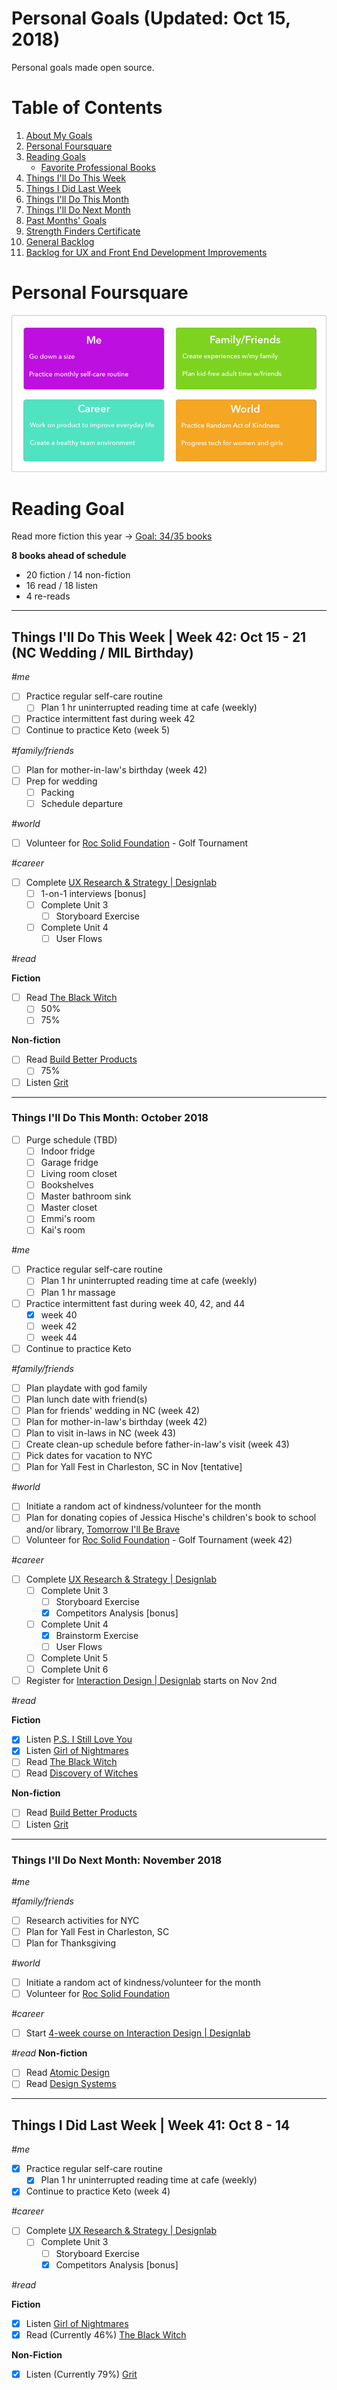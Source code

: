 Personal Goals (Updated: Oct  15, 2018)
==============

Personal goals made open source. 

# Table of Contents
1. [About My Goals](https://github.com/candicodeit/personal-goals/blob/master/about.md)
2. [Personal Foursquare](https://github.com/candicodeit/personal-goals/tree/master#personal-foursquare)
3. [Reading Goals](https://github.com/candicodeit/personal-goals/tree/master#reading-goal)
    * [Favorite Professional Books](https://github.com/candicodeit/personal-goals/blob/master/books.md)
4. [Things I'll Do This Week](https://github.com/candicodeit/personal-goals/tree/master#things-ill-do-this-week--week-41-oct-8---14)
5. [Things I Did Last Week](https://github.com/candicodeit/personal-goals/tree/master#things-ill-do-this-week--week-41-oct-8---14)
6. [Things I'll Do This Month](https://github.com/candicodeit/personal-goals/tree/master#things-ill-do-this-week--week-41-oct-8---14)
7. [Things I'll Do Next Month](https://github.com/candicodeit/personal-goals/tree/master#things-ill-do-this-week--week-41-oct-8---14)
8. [Past Months' Goals](https://github.com/candicodeit/personal-goals/tree/master/2018)
9. [Strength Finders Certificate](https://github.com/candicodeit/personal-goals/blob/master/strength-finders_2.0/StrengthFinders%20-%20Certificate.pdf)
10. [General Backlog](https://github.com/candicodeit/personal-goals/blob/master/backlog.md)
11. [Backlog for UX and Front End Development Improvements](https://github.com/candicodeit/personal-goals/blob/master/ux-dev.md)


# Personal Foursquare
![Foursquare](https://github.com/candicodeit/personal-goals/blob/master/imgs/2018-foursquare.png?raw=true "2018 Personal Foursquare")

# Reading Goal
Read more fiction this year -> [Goal: 34/35 books](https://www.goodreads.com/user_challenges/10348403) 

**8 books ahead of schedule**
  - 20 fiction / 14 non-fiction
  - 16 read /  18 listen
  - 4 re-reads
---

## Things I'll Do This Week | Week 42: Oct 15 - 21 (NC Wedding / MIL Birthday)

_#me_
- [ ] Practice regular self-care routine
  - [ ] Plan 1 hr uninterrupted reading time at cafe (weekly)
- [ ] Practice intermittent fast during week 42
- [ ] Continue to practice Keto (week 5)

_#family/friends_
- [ ] Plan for mother-in-law's birthday (week 42)
- [ ] Prep for wedding 
  - [ ] Packing
  - [ ] Schedule departure 

_#world_
- [ ] Volunteer for [Roc Solid Foundation](http://rocsolidfoundation.org/) - Golf Tournament 

_#career_
- [ ] Complete [UX Research & Strategy | Designlab](https://trydesignlab.com/ux-design-course/)
  - [ ] 1-on-1 interviews [bonus]
  - [ ] Complete Unit 3
    - [ ] Storyboard Exercise
  - [ ] Complete Unit 4
    - [ ] User Flows
    
_#read_

**Fiction**
- [ ] Read [The Black Witch](https://www.goodreads.com/book/show/25740412-the-black-witch)
  - [ ] 50%
  - [ ] 75%

**Non-fiction**
- [ ] Read [Build Better Products](https://www.goodreads.com/book/show/32856281-build-better-products) 
  - [ ] 75%
- [ ] Listen [Grit](https://www.goodreads.com/book/show/27213329-grit)  
  
---

### Things I'll Do This Month: October 2018

- [ ] Purge schedule (TBD)
  - [ ] Indoor fridge
  - [ ] Garage fridge
  - [ ] Living room closet
  - [ ] Bookshelves
  - [ ] Master bathroom sink
  - [ ] Master closet
  - [ ] Emmi's room
  - [ ] Kai's room 

_#me_
- [ ] Practice regular self-care routine
  - [ ] Plan 1 hr uninterrupted reading time at cafe (weekly)
  - [ ] Plan 1 hr massage 
- [ ] Practice intermittent fast during week 40, 42, and 44
  - [x] week 40
  - [ ] week 42
  - [ ] week 44
- [ ] Continue to practice Keto

_#family/friends_
- [ ] Plan playdate with god family
- [ ] Plan lunch date with friend(s)
- [ ] Plan for friends' wedding in NC (week 42)
- [ ] Plan for mother-in-law's birthday (week 42)
- [ ] Plan to visit in-laws in NC (week 43)
- [ ] Create clean-up schedule before father-in-law's visit (week 43)
- [ ] Pick dates for vacation to NYC
- [ ] Plan for Yall Fest in Charleston, SC in Nov [tentative]

_#world_
- [ ] Initiate a random act of kindness/volunteer for the month
- [ ] Plan for donating copies of Jessica Hische's children's book to school and/or library, [Tomorrow I'll Be Brave](https://smile.amazon.com/gp/product/1524787019/ref=smi_www_rco2_go_smi_1405964225?_encoding=UTF8&ie=UTF8&linkCode=sl1&linkId=14ae1dab4dd3b2f37f22cb83f7828a46&tag=jesshisc-20)
- [ ] Volunteer for [Roc Solid Foundation](http://rocsolidfoundation.org/) - Golf Tournament (week 42)

_#career_ 
- [ ] Complete [UX Research & Strategy | Designlab](https://trydesignlab.com/ux-design-course/)
  - [ ] Complete Unit 3
    - [ ] Storyboard Exercise
    - [x] Competitors Analysis [bonus]
  - [ ] Complete Unit 4
    - [x] Brainstorm Exercise
    - [ ] User Flows
  - [ ] Complete Unit 5
  - [ ] Complete Unit 6
- [ ] Register for [Interaction Design | Designlab](https://trydesignlab.com/interaction-design-course/) starts on Nov 2nd

_#read_

**Fiction**
- [x] Listen [P.S. I Still Love You](https://www.goodreads.com/book/show/25606271-p-s-i-still-love-you)
- [x] Listen [Girl of Nightmares](https://www.goodreads.com/book/show/12507214-girl-of-nightmares)
- [ ] Read [The Black Witch](https://www.goodreads.com/book/show/25740412-the-black-witch)
- [ ] Read [Discovery of Witches](https://www.goodreads.com/book/show/8667848-a-discovery-of-witches)

**Non-fiction**
- [ ] Read [Build Better Products](https://www.goodreads.com/book/show/32856281-build-better-products)
- [ ] Listen [Grit](https://www.goodreads.com/book/show/27213329-grit)
--- 

### Things I'll Do Next Month: November 2018
_#me_

_#family/friends_
- [ ] Research activities for NYC
- [ ] Plan for Yall Fest in Charleston, SC
- [ ] Plan for Thanksgiving 

_#world_
- [ ] Initiate a random act of kindness/volunteer for the month
- [ ] Volunteer for [Roc Solid Foundation](http://rocsolidfoundation.org/) 

_#career_
 - [ ] Start [4-week course on Interaction Design | Designlab](https://trydesignlab.com/interaction-design-course/)
  
_#read_
**Non-fiction**
- [ ] Read [Atomic Design](https://www.goodreads.com/book/show/29567165-atomic-design) 
- [ ] Read [Design Systems](https://www.goodreads.com/book/show/35857970-design-systems) 

--- 
## Things I Did Last Week | Week 41: Oct 8 - 14 

_#me_
- [x] Practice regular self-care routine
  - [x] Plan 1 hr uninterrupted reading time at cafe (weekly)
- [x] Continue to practice Keto (week 4)

_#career_
- [ ] Complete [UX Research & Strategy | Designlab](https://trydesignlab.com/ux-design-course/)
  - [ ] Complete Unit 3
    - [ ] Storyboard Exercise
    - [x] Competitors Analysis [bonus]

_#read_

**Fiction**
- [x] Listen [Girl of Nightmares](https://www.goodreads.com/book/show/12507214-girl-of-nightmares)
- [x] Read (Currently 46%) [The Black Witch](https://www.goodreads.com/book/show/25740412-the-black-witch)
  
**Non-Fiction**
- [x] Listen (Currently 79%) [Grit](https://www.goodreads.com/book/show/27213329-grit)  
  
